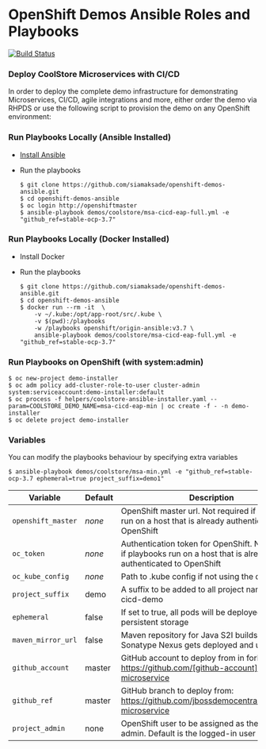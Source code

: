 # OpenShift Demos Ansible Roles and Playbooks
[![Build Status](https://travis-ci.org/siamaksade/openshift-demos-ansible.svg?branch=master)](https://travis-ci.org/siamaksade/openshift-demos-ansible)

### Deploy CoolStore Microservices with CI/CD
In order to deploy the complete demo infrastructure for demonstrating Microservices, CI/CD, 
agile integrations and more, either order the demo via RHPDS or use the following script to provision the demo
on any OpenShift environment:

### Run Playbooks Locally (Ansible Installed)

* [Install Ansible](http://docs.ansible.com/ansible/latest/intro_installation.html)
* Run the playbooks

  ```
  $ git clone https://github.com/siamaksade/openshift-demos-ansible.git
  $ cd openshift-demos-ansible
  $ oc login http://openshiftmaster
  $ ansible-playbook demos/coolstore/msa-cicd-eap-full.yml -e "github_ref=stable-ocp-3.7"
  ```

### Run Playbooks Locally (Docker Installed)

* Install Docker
* Run the playbooks

  ```
  $ git clone https://github.com/siamaksade/openshift-demos-ansible.git
  $ cd openshift-demos-ansible
  $ docker run --rm -it  \
      -v ~/.kube:/opt/app-root/src/.kube \
      -v $(pwd):/playbooks 
      -w /playbooks openshift/origin-ansible:v3.7 \
      ansible-playbook demos/coolstore/msa-cicd-eap-full.yml -e "github_ref=stable-ocp-3.7"
  ```

### Run Playbooks on OpenShift (with system:admin)

```
$ oc new-project demo-installer
$ oc adm policy add-cluster-role-to-user cluster-admin system:serviceaccount:demo-installer:default
$ oc process -f helpers/coolstore-ansible-installer.yaml --param=COOLSTORE_DEMO_NAME=msa-cicd-eap-min | oc create -f - -n demo-installer
$ oc delete project demo-installer
```

### Variables

You can modify the playbooks behaviour by specifying extra variables

```
$ ansible-playbook demos/coolstore/msa-min.yml -e "github_ref=stable-ocp-3.7 ephemeral=true project_suffix=demo1"
```


| Variable             | Default   | Description                                                                           |
|----------------------|-----------|---------------------------------------------------------------------------------------|
| `openshift_master`   | *none*    | OpenShift master url. Not required if playbooks run on a host that is already authenticated to OpenShift |
| `oc_token`           | *none*    | Authentication token for OpenShift. Not required if playbooks run on a host that is already authenticated to OpenShift |
| `oc_kube_config`     | *none*    | Path to .kube config if not using the default |
| `project_suffix`     | demo      | A suffix to be added to all project names e.g. cicd-demo                              |
| `ephemeral`          | false     | If set to true, all pods will be deployed without persistent storage                  |
| `maven_mirror_url`   | false     | Maven repository for Java S2I builds. If empty, Sonatype Nexus gets deployed and used                       |
| `github_account`     | master    | GitHub account to deploy from in forked: https://github.com/[github-account]/coolstore-microservice |
| `github_ref`         | master    | GitHub branch to deploy from: https://github.com/jbossdemocentral/coolstore-microservice |
| `project_admin`      | none      | OpenShift user to be assigned as the project admin. Default is the logged-in user |